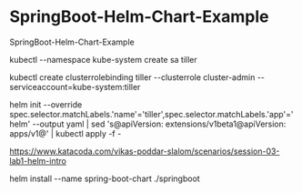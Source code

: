 # SpringBoot-Helm-Chart-Example
SpringBoot-Helm-Chart-Example

kubectl --namespace kube-system create sa tiller

kubectl create clusterrolebinding tiller --clusterrole cluster-admin --serviceaccount=kube-system:tiller

helm init --override spec.selector.matchLabels.'name'='tiller',spec.selector.matchLabels.'app'='helm' --output yaml | sed 's@apiVersion: extensions/v1beta1@apiVersion: apps/v1@' | kubectl apply -f -

https://www.katacoda.com/vikas-poddar-slalom/scenarios/session-03-lab1-helm-intro

helm install --name spring-boot-chart ./springboot
